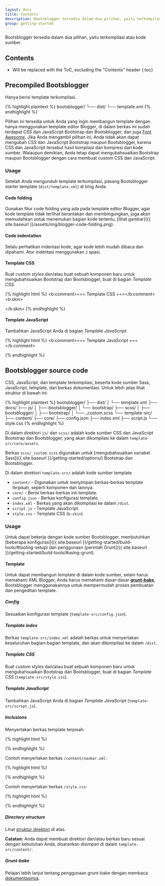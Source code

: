 ```yaml
---
layout: docs
title: Contents
description: Bootsblogger tersedia dalam dua pilihan, yaitu terkompilasi atau kode sumber.
group: getting-started
---
```


Bootsblogger tersedia dalam dua pilihan, yaitu terkompilasi atau kode sumber.

## Contents

* Will be replaced with the ToC, excluding the "Contents" header
{:toc}

## Precompiled Bootsblogger

Hanya berisi template terkompilasi.

{% highlight plaintext %}
bootsblogger/
└── dist/
    └── template.xml
{% endhighlight %}

Pilihan ini tersedia untuk Anda yang ingin membangun template dengan hanya menggunakan template editor Blogger, di dalam berkas ini sudah terdapat CSS dan JavaScript Bootstrap dan Bootsblogger, dan juga [Font Awesome](https://fontawesome.io). Jika Anda mengambil pilihan ini, Anda tidak akan dapat mengubah CSS dan JavaScript Bootstrap maupun Bootsblogger, karena CSS dan JavaScript tersebut hasil kompilasi dan kompresi dari kode sumber. Walaupun demikian, Anda tetap dapat mengubahsuaikan Bootstrap maupun Bootsblogger dengan cara membuat *custom* CSS dan JavaScript.

### Usage

Setelah Anda mengunduh template terkompilasi, pasang Bootsblogger starter template (`dist/template.xml`) di blog Anda.

#### Code folding

Gunakan fitur code folding yang ada pada template editor Blogger, agar kode template tidak terlihat berantakan dan membingungkan, juga akan memudahkan untuk menemukan bagian kode tertentu, [lihat gambar]({{ site.baseurl }}/assets/img/blogger-code-folding.png).

#### Code indentation

Selalu perhatikan indentasi kode, agar kode lebih mudah dibaca dan dipahami. Atur indentasi menggunakan `2` spasi.

#### Template CSS

Buat *custom styles* dan/atau buat sebuah komponen baru untuk mengubahsuaikan Bootstrap dan Bootsblogger, buat di bagian *Template CSS*.

{% highlight html %}
<b:comment>=== Template CSS ===</b:comment>
<b:skin>
<![CDATA[
...
]]>
</b:skin>
{% endhighlight %}

#### Template JavaScript

Tambahkan JavaScript Anda di bagian *Template JavaScript*.

{% highlight html %}
<b:comment>=== Template JavaScript ===</b:comment>
<script>
//<![CDATA[
...
//]]>
</script>
{% endhighlight %}

## Bootsblogger source code

CSS, JavaScript, dan template terkompilasi, beserta kode sumber Sass, JavaScript, template, dan berkas dokumentasi. Untuk lebih jelas lihat struktur di bawah ini:

{% highlight plaintext %}
bootsblogger/
├── dist/
│   └── template.xml
├── docs/
├── js/
│   ├── bootsblogger/
│   └── bootstrap/
├── scss/
│   ├── bootsblogger/
│   ├── bootstrap/
│   └── _custom.scss
└── template-src/
    ├── content/
    ├── core/
    ├── config.json
    ├── index.xml
    ├── script.js
    └── style.css
{% endhighlight %}

Di dalam direktori `js/` dan `scss/` adalah kode sumber CSS dan JavaScript Bootstrap dan Bootsblogger, yang akan dikompilasi ke dalam `template-src/core/assets`.

Berkas `scss/_custom.scss` digunakan untuk [mengubahsuaikan variabel Sass]({{ site.baseurl }}/getting-started/options/) Bootstrap dan Bootsblogger.

Di dalam direktori `template-src/` adalah kode sumber template.

- `content/` - Digunakan untuk menyimpan berkas-berkas template terpisah, seperti komponen dan lainnya.
- `core/` - Berisi berkas-berkas inti template.
- `config.json` - Berkas konfigurasi template.
- `index.xml` - Berkas yang akan dikompilasi ke dalam `/dist`.
- `script.js` - Template JavaScript.
- `style.css` - Template CSS (`b:skin`).

### Usage

Untuk dapat bekerja dengan kode sumber Bootsblogger, membutuhkan [beberapa konfigurasi]({{ site.baseurl }}/getting-started/build-tools/#tooling-setup) dan penggunaan [perintah Grunt]({{ site.baseurl }}/getting-started/build-tools/#using-grunt).

#### Template

Untuk dapat membangun template di dalam kode sumber, selain harus memahami XML Blogger, Anda harus memahami dasar-dasar **[grunt-bake](https://github.com/MathiasPaumgarten/grunt-bake)**, Bootsblogger menggunakannya untuk mempermudah proses pembuatan dan pengeditan template.

##### Config

Sesuaikan konfigurasi template (`template-src/config.json`).

##### Template index

Berkas `template-src/index.xml` adalah berkas untuk menyertakan keseluruhan bagian-bagian template, dan akan dikompilasi ke dalam `/dist`.

##### Template CSS

Buat *custom styles* dan/atau buat sebuah komponen baru untuk mengubahsuaikan Bootstrap dan Bootsblogger, buat di bagian *Template CSS* (`template-src/style.css`).

##### Template JavaScript

Tambahkan JavaScript Anda di bagian *Template JavaScript* (`template-src/script.js`).

##### Inclusions

Menyertakan berkas template terpisah:

{% highlight html %}
<!-- Relative to the file -->
<!--(bake path/to/file)-->

<!-- Relative to the `basePath` (`template-src` directory) -->
<!--(bake /path/to/file)-->
{% endhighlight %}

Contoh menyertakan berkas `/content/navbar.xml`:

{% highlight html %}
<!--(bake /content/navbar.xml)-->
{% endhighlight %}

Contoh menyertakan berkas `/style.css`:

{% highlight html %}
<!--(bake /style.css)-->
{% endhighlight %}

##### Directory structure

Lihat [struktur direktori](#bootsblogger-source-code) di atas.

**Catatan:** Anda dapat membuat direktori dan/atau berkas baru sesuai dengan kebutuhan Anda, disarankan disimpan di dalam `template-src/content/`.

##### Grunt-bake

Pelajari lebih lanjut tentang penggunaan grunt-bake dengan membaca [dokumentasinya](https://github.com/MathiasPaumgarten/grunt-bake).
